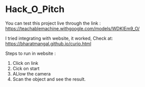 # Hack_O_Pitch

You can test this project live through the link : 
https://teachablemachine.withgoogle.com/models/WDKIEm9_O/

I tried integrating with website, it worked, Check at:
https://bharatmangal.github.io/curio.html

Steps to run in website :
1. Click on link
2. Cick on start
3. ALlow the camera
4. Scan the object and see the result.
